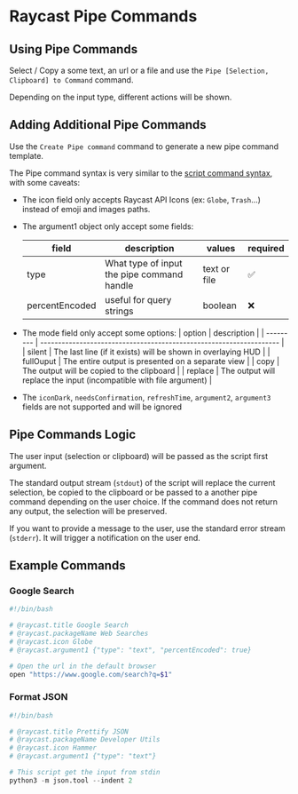 # Raycast Pipe Commands

## Using Pipe Commands

Select / Copy a some text, an url or a file and use the `Pipe [Selection, Clipboard] to Command` command.

Depending on the input type, different actions will be shown.

## Adding Additional Pipe Commands

Use the `Create Pipe command` command to generate a new pipe command template.

The Pipe command syntax is very similar to the [script command syntax](https://github.com/raycast/script-commands/blob/master/README.md), with some caveats:

- The icon field only accepts Raycast API Icons (ex: `Globe`, `Trash`...) instead of emoji and images paths.
- The argument1 object only accept some fields:

  | field          | description                                | values       | required |
  | -------------- | ------------------------------------------ | ------------ | -------- |
  | type           | What type of input the pipe command handle | text or file | ✅        |
  | percentEncoded | useful for query strings                   | boolean      | ❌        |

- The mode field only accept some options:
  | option    | description                                                         |
  | --------- | ------------------------------------------------------------------- |
  | silent    | The last line (if it exists) will be shown in overlaying HUD        |
  | fullOuput | The entire output is presented on a separate view                   |
  | copy      | The output will be copied to the clipboard                          |
  | replace   | The output will replace the input (incompatible with file argument) |
- The `iconDark`, `needsConfirmation`, `refreshTime`, `argument2`, `argument3` fields are not supported and will be ignored

## Pipe Commands Logic

The user input (selection or clipboard) will be passed as the script first argument.

The standard output stream (`stdout`) of the script will replace the current selection, be copied to the clipboard or be passed to a another pipe command depending on the user choice. If the command does not return any output, the selection will be preserved.

If you want to provide a message to the user, use the standard error stream (`stderr`). It will trigger a notification on the user end.

## Example Commands

### Google Search

```bash
#!/bin/bash

# @raycast.title Google Search
# @raycast.packageName Web Searches
# @raycast.icon Globe
# @raycast.argument1 {"type": "text", "percentEncoded": true}

# Open the url in the default browser
open "https://www.google.com/search?q=$1"
```

### Format JSON

```python
#!/bin/bash

# @raycast.title Prettify JSON
# @raycast.packageName Developer Utils
# @raycast.icon Hammer
# @raycast.argument1 {"type": "text"}

# This script get the input from stdin
python3 -m json.tool --indent 2
```
